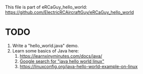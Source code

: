 This file is part of eRCaGuy_hello_world: https://github.com/ElectricRCAircraftGuy/eRCaGuy_hello_world


# TODO

1. Write a "hello_world.java" demo. 
1. Learn some basics of Java here:
    1. https://learnxinyminutes.com/docs/java/
    1. [Google search for "java hello world linux"](https://www.google.com/search?q=java+hello+world+linux&oq=java+hello+world+linux&aqs=chrome..69i57j69i60.207j0j9&sourceid=chrome&ie=UTF-8)
    1. https://linuxconfig.org/java-hello-world-example-on-linux
